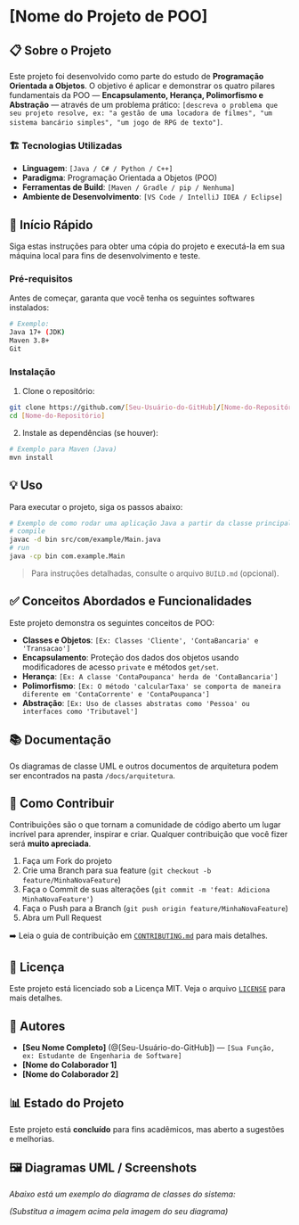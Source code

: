 

# [Nome do Projeto de POO]

[](https://www.google.com/search?q=)
[](https://www.google.com/search?q=https://github.com/%5BSeu-Usu%C3%A1rio-do-GitHub%5D/%5BNome-do-Reposit%C3%B3rio%5D/issues)
[](https://www.google.com/search?q=https://github.com/%5BSeu-Usu%C3%A1rio-do-GitHub%5D/%5BNome-do-Reposit%C3%B3rio%5D/pulls)
[](https://www.google.com/search?q=/LICENSE)

## 📋 Sobre o Projeto

Este projeto foi desenvolvido como parte do estudo de **Programação Orientada a Objetos**. O objetivo é aplicar e demonstrar os quatro pilares fundamentais da POO — **Encapsulamento, Herança, Polimorfismo e Abstração** — através de um problema prático: `[descreva o problema que seu projeto resolve, ex: "a gestão de uma locadora de filmes", "um sistema bancário simples", "um jogo de RPG de texto"]`.

### 🏗️ Tecnologias Utilizadas

  - **Linguagem**: `[Java / C# / Python / C++]`
  - **Paradigma**: Programação Orientada a Objetos (POO)
  - **Ferramentas de Build**: `[Maven / Gradle / pip / Nenhuma]`
  - **Ambiente de Desenvolvimento**: `[VS Code / IntelliJ IDEA / Eclipse]`

## 🏁 Início Rápido

Siga estas instruções para obter uma cópia do projeto e executá-la em sua máquina local para fins de desenvolvimento e teste.

### Pré-requisitos

Antes de começar, garanta que você tenha os seguintes softwares instalados:

```bash
# Exemplo:
Java 17+ (JDK)
Maven 3.8+
Git
```

### Instalação

1.  Clone o repositório:

<!-- end list -->

```bash
git clone https://github.com/[Seu-Usuário-do-GitHub]/[Nome-do-Repositório].git
cd [Nome-do-Repositório]
```

2.  Instale as dependências (se houver):

<!-- end list -->

```bash
# Exemplo para Maven (Java)
mvn install
```

## 💡 Uso

Para executar o projeto, siga os passos abaixo:

```bash
# Exemplo de como rodar uma aplicação Java a partir da classe principal
# compile
javac -d bin src/com/example/Main.java
# run
java -cp bin com.example.Main
```

> Para instruções detalhadas, consulte o arquivo `BUILD.md` (opcional).

## ✅ Conceitos Abordados e Funcionalidades

Este projeto demonstra os seguintes conceitos de POO:

  - **Classes e Objetos**: `[Ex: Classes 'Cliente', 'ContaBancaria' e 'Transacao']`
  - **Encapsulamento**: Proteção dos dados dos objetos usando modificadores de acesso `private` e métodos `get/set`.
  - **Herança**: `[Ex: A classe 'ContaPoupanca' herda de 'ContaBancaria']`
  - **Polimorfismo**: `[Ex: O método 'calcularTaxa' se comporta de maneira diferente em 'ContaCorrente' e 'ContaPoupanca']`
  - **Abstração**: `[Ex: Uso de classes abstratas como 'Pessoa' ou interfaces como 'Tributavel']`

## 📚 Documentação

Os diagramas de classe UML e outros documentos de arquitetura podem ser encontrados na pasta `/docs/arquitetura`.

## 🎯 Como Contribuir

Contribuições são o que tornam a comunidade de código aberto um lugar incrível para aprender, inspirar e criar. Qualquer contribuição que você fizer será **muito apreciada**.

1.  Faça um Fork do projeto
2.  Crie uma Branch para sua feature (`git checkout -b feature/MinhaNovaFeature`)
3.  Faça o Commit de suas alterações (`git commit -m 'feat: Adiciona MinhaNovaFeature'`)
4.  Faça o Push para a Branch (`git push origin feature/MinhaNovaFeature`)
5.  Abra um Pull Request

➡️ Leia o guia de contribuição em [`CONTRIBUTING.md`](https://www.google.com/search?q=CONTRIBUTING.md) para mais detalhes.

## 📝 Licença

Este projeto está licenciado sob a Licença MIT. Veja o arquivo [`LICENSE`](https://www.google.com/search?q=LICENSE) para mais detalhes.

## 👥 Autores

  - **[Seu Nome Completo]** (@[Seu-Usuário-do-GitHub]) — `[Sua Função, ex: Estudante de Engenharia de Software]`
  - **[Nome do Colaborador 1]**
  - **[Nome do Colaborador 2]**

## 📊 Estado do Projeto

Este projeto está **concluído** para fins acadêmicos, mas aberto a sugestões e melhorias.

## 🖼️ Diagramas UML / Screenshots

*Abaixo está um exemplo do diagrama de classes do sistema:*

*(Substitua a imagem acima pela imagem do seu diagrama)*
